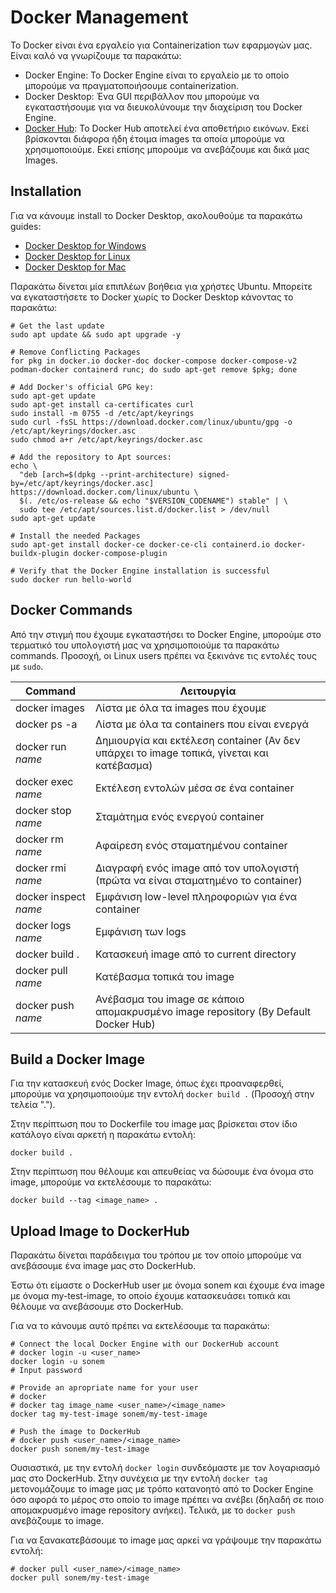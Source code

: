# Docker Management

Το Docker είναι ένα εργαλείο για Containerization των εφαρμογών μας. Είναι καλό να γνωρίζουμε τα παρακάτω:
- Docker Engine: Το Docker Engine είναι το εργαλείο με το οποίο μπορούμε να πραγματοποιήσουμε containerization.
- Docker Desktop: Ένα GUI περιβάλλον που μπορούμε να εγκαταστήσουμε για να διευκολύνουμε την διαχείριση του Docker Engine.
- [Docker Hub](https://hub.docker.com/): Το Docker Hub αποτελεί ένα αποθετήριο εικόνων. Εκεί βρίσκονται διάφορα ήδη έτοιμα images τα οποία μπορούμε να χρησιμοποιούμε. Εκεί επίσης μπορούμε να ανεβάζουμε και δικά μας Images.

## Installation

Για να κάνουμε install το Docker Desktop, ακολουθούμε τα παρακάτω guides:
- [Docker Desktop for Windows](https://docs.docker.com/desktop/install/windows-install/)
- [Docker Desktop for Linux](https://docs.docker.com/desktop/install/linux-install/)
- [Docker Desktop for Mac](https://docs.docker.com/desktop/install/mac-install/)

Παρακάτω δίνεται μία επιπλέων βοήθεια για χρήστες Ubuntu. Μπορείτε να εγκαταστήσετε το Docker χωρίς το Docker Desktop κάνοντας το παρακάτω:
```
# Get the last update
sudo apt update && sudo apt upgrade -y

# Remove Conflicting Packages
for pkg in docker.io docker-doc docker-compose docker-compose-v2 podman-docker containerd runc; do sudo apt-get remove $pkg; done

# Add Docker's official GPG key:
sudo apt-get update
sudo apt-get install ca-certificates curl
sudo install -m 0755 -d /etc/apt/keyrings
sudo curl -fsSL https://download.docker.com/linux/ubuntu/gpg -o /etc/apt/keyrings/docker.asc
sudo chmod a+r /etc/apt/keyrings/docker.asc

# Add the repository to Apt sources:
echo \
  "deb [arch=$(dpkg --print-architecture) signed-by=/etc/apt/keyrings/docker.asc] https://download.docker.com/linux/ubuntu \
  $(. /etc/os-release && echo "$VERSION_CODENAME") stable" | \
  sudo tee /etc/apt/sources.list.d/docker.list > /dev/null
sudo apt-get update

# Install the needed Packages
sudo apt-get install docker-ce docker-ce-cli containerd.io docker-buildx-plugin docker-compose-plugin

# Verify that the Docker Engine installation is successful
sudo docker run hello-world
```

## Docker Commands

Από την στιγμή που έχουμε εγκαταστήσει το Docker Engine, μπορούμε στο τερματικό του υπολογιστή μας να χρησιμοποιούμε τα παρακάτω commands. Προσοχή, οι Linux users πρέπει να ξεκινάνε τις εντολές τους με `sudo`.

| Command               | Λειτουργία                                                                                |
| --------------------- | ----------------------------------------------------------------------------------------- |
| docker images         | Λίστα με όλα τα images που έχουμε                                                         |
| docker ps -a          | Λίστα με όλα τα containers που είναι ενεργά                                               |
| docker run _name_     | Δημιουργία και εκτέλεση container (Αν δεν υπάρχει το image τοπικά, γίνεται και κατέβασμα) |
| docker exec _name_    | Εκτέλεση εντολών μέσα σε ένα container                                                    |
| docker stop _name_    | Σταμάτημα ενός ενεργού container                                                          |
| docker rm _name_      | Αφαίρεση ενός σταματημένου container                                                      |
| docker rmi _name_     | Διαγραφή ενός image από τον υπολογιστή (πρώτα να είναι σταματημένο το container)          |
| docker inspect _name_ | Εμφάνιση low-level πληροφοριών για ένα container                                          |
| docker logs _name_    | Εμφάνιση των logs                                                                         |
| docker build .        | Κατασκευή image από το current directory                                                  |
| docker pull _name_    | Κατέβασμα τοπικά του image                                                                |
| docker push _name_    | Ανέβασμα του image σε κάποιο απομακρυσμένο image repository (By Default Docker Hub)        |

## Build a Docker Image

Για την κατασκευή ενός Docker Image, όπως έχει προαναφερθεί, μπορούμε να χρησιμοποιούμε την εντολή `docker build .` (Προσοχή στην τελεία ".").

Στην περίπτωση που το Dockerfile του image μας βρίσκεται στον ίδιο κατάλογο είναι αρκετή η παρακάτω εντολή:
```
docker build .
```

Στην περίπτωση που θέλουμε και απευθείας να δώσουμε ένα όνομα στο image, μπορούμε να εκτελέσουμε το παρακάτω:
```
docker build --tag <image_name> .
```

## Upload Image to DockerHub

Παρακάτω δίνεται παράδειγμα του τρόπου με τον οποίο μπορούμε να ανεβάσουμε ένα image μας στο DockerHub.

Έστω ότι είμαστε ο DockerHub user με όνομα sonem και έχουμε ένα image με όνομα my-test-image, το οποίο έχουμε κατασκευάσει τοπικά και θέλουμε να ανεβάσουμε στο DockerHub.

Για να το κάνουμε αυτό πρέπει να εκτελέσουμε τα παρακάτω:
```
# Connect the local Docker Engine with our DockerHub account
# docker login -u <user_name>
docker login -u sonem
# Input password

# Provide an apropriate name for your user
# docker 
# docker tag image_name <user_name>/<image_name>
docker tag my-test-image sonem/my-test-image

# Push the image to DockerHub
# docker push <user_name>/<image_name>
docker push sonem/my-test-image
```
Ουσιαστικά, με την εντολή `docker login` συνδεόμαστε με τον λογαριασμό μας στο DockerHub. Στην συνέχεια με την εντολή `docker tag` μετονομάζουμε το image μας με τρόπο κατανοητό από το Docker Engine όσο αφορά το μέρος στο οποίο το image πρέπει να ανέβει (δηλαδή σε ποιο απομακρυσμένο image repository ανήκει). Τελικά, με το `docker push` ανεβάζουμε το image.

Για να ξανακατεβάσουμε το image μας αρκεί να γράψουμε την παρακάτω εντολή:
```
# docker pull <user_name>/<image_name>
docker pull sonem/my-test-image
```
